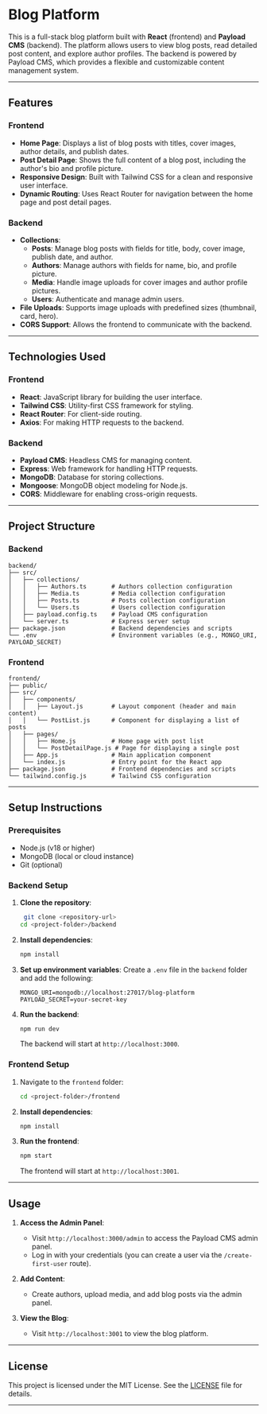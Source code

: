 # Blog Platform

This is a full-stack blog platform built with **React** (frontend) and **Payload CMS** (backend). The platform allows users to view blog posts, read detailed post content, and explore author profiles. The backend is powered by Payload CMS, which provides a flexible and customizable content management system.

---

## Features

### Frontend
- **Home Page**: Displays a list of blog posts with titles, cover images, author details, and publish dates.
- **Post Detail Page**: Shows the full content of a blog post, including the author's bio and profile picture.
- **Responsive Design**: Built with Tailwind CSS for a clean and responsive user interface.
- **Dynamic Routing**: Uses React Router for navigation between the home page and post detail pages.

### Backend
- **Collections**:
  - **Posts**: Manage blog posts with fields for title, body, cover image, publish date, and author.
  - **Authors**: Manage authors with fields for name, bio, and profile picture.
  - **Media**: Handle image uploads for cover images and author profile pictures.
  - **Users**: Authenticate and manage admin users.
- **File Uploads**: Supports image uploads with predefined sizes (thumbnail, card, hero).
- **CORS Support**: Allows the frontend to communicate with the backend.

---

## Technologies Used

### Frontend
- **React**: JavaScript library for building the user interface.
- **Tailwind CSS**: Utility-first CSS framework for styling.
- **React Router**: For client-side routing.
- **Axios**: For making HTTP requests to the backend.

### Backend
- **Payload CMS**: Headless CMS for managing content.
- **Express**: Web framework for handling HTTP requests.
- **MongoDB**: Database for storing collections.
- **Mongoose**: MongoDB object modeling for Node.js.
- **CORS**: Middleware for enabling cross-origin requests.

---

## Project Structure

### Backend
```
backend/
├── src/
│   ├── collections/
│   │   ├── Authors.ts       # Authors collection configuration
│   │   ├── Media.ts         # Media collection configuration
│   │   ├── Posts.ts         # Posts collection configuration
│   │   └── Users.ts         # Users collection configuration
│   ├── payload.config.ts    # Payload CMS configuration
│   └── server.ts            # Express server setup
├── package.json             # Backend dependencies and scripts
└── .env                     # Environment variables (e.g., MONGO_URI, PAYLOAD_SECRET)
```

### Frontend
```
frontend/
├── public/
├── src/
│   ├── components/
│   │   ├── Layout.js        # Layout component (header and main content)
│   │   └── PostList.js      # Component for displaying a list of posts
│   ├── pages/
│   │   ├── Home.js          # Home page with post list
│   │   └── PostDetailPage.js # Page for displaying a single post
│   ├── App.js               # Main application component
│   └── index.js             # Entry point for the React app
├── package.json             # Frontend dependencies and scripts
└── tailwind.config.js       # Tailwind CSS configuration
```

---

## Setup Instructions

### Prerequisites
- Node.js (v18 or higher)
- MongoDB (local or cloud instance)
- Git (optional)

### Backend Setup
1. **Clone the repository**:  
   ```bash
    git clone <repository-url>
   cd <project-folder>/backend
   ```
3. **Install dependencies**:
   ```bash
   npm install
   ```
5. **Set up environment variables**:
   Create a `.env` file in the `backend` folder and add the following:
   ```env
   MONGO_URI=mongodb://localhost:27017/blog-platform
   PAYLOAD_SECRET=your-secret-key
   ```

6. **Run the backend**:
   ```bash
   npm run dev
   ```
   The backend will start at `http://localhost:3000`.

### Frontend Setup
1. Navigate to the `frontend` folder:
   ```bash
   cd <project-folder>/frontend
   ```

2. **Install dependencies**:
   ```bash
   npm install
   ```

3. **Run the frontend**:
   ```bash
   npm start
   ```
   The frontend will start at `http://localhost:3001`.

---

## Usage

1. **Access the Admin Panel**:
   - Visit `http://localhost:3000/admin` to access the Payload CMS admin panel.
   - Log in with your credentials (you can create a user via the `/create-first-user` route).

2. **Add Content**:
   - Create authors, upload media, and add blog posts via the admin panel.

3. **View the Blog**:
   - Visit `http://localhost:3001` to view the blog platform.

---

## License

This project is licensed under the MIT License. See the [LICENSE](LICENSE) file for details.

---
